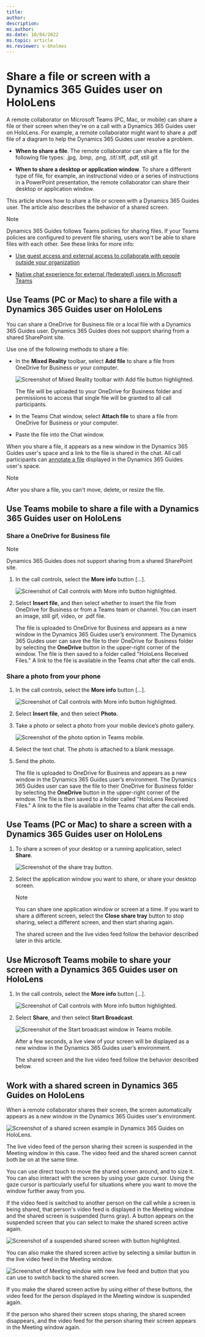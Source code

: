 ```yaml
---
title: 
author: 
description: 
ms.author: 
ms.date: 10/04/2022
ms.topic: article
ms.reviewer: v-bholmes
---
```


# Share a file or screen with a Dynamics 365 Guides user on HoloLens

A remote collaborator on Microsoft Teams (PC, Mac, or mobile) can share a file or their screen when they're on a call with a Dynamics 365 Guides user on HoloLens. For example, a remote collaborator might want to share a .pdf file of a diagram to help the Dynamics 365 Guides user resolve a problem.

- **When to share a file**. The remote collaborator can share a file for the following file types: .jpg, .bmp, .png, .tif/.tiff, .pdf, still gif.

- **When to share a desktop or application window**. To share a different type of file, for example, an instructional video or a series of instructions in a PowerPoint presentation, the remote collaborator can share their desktop or application window. 

This article shows how to share a file or screen with a Dynamics 365 Guides user. The article also describes the behavior of a shared screen. 

> [!NOTE]
> Dynamics 365 Guides follows Teams policies for sharing files. If your Teams policies are configured to prevent file sharing, users won't be able to share files with each other. See these links for more info:
>
> - [Use guest access and external access to collaborate with people outside your organization](/microsoftteams/communicate-with-users-from-other-organizations#compare-external-and-guest-access)
>
> - [Native chat experience for external (federated) users in Microsoft Teams](/microsoftteams/native-chat-for-external-users)

## Use Teams (PC or Mac) to share a file with a Dynamics 365 Guides user on HoloLens

You can share a OneDrive for Business file or a local file with a Dynamics 365 Guides user. Dynamics 365 Guides does not support sharing from a shared SharePoint site.   

Use one of the following methods to share a file:

- In the **Mixed Reality** toolbar, select **Add file** to share a file from OneDrive for Business or your computer. 

   ![Screenshot of Mixed Reality toolbar with Add file button highlighted.](media/calling-file-sharing-teams-desktop-mr-toolbar.JPG "SharePhoto") 

   The file will be uploaded to your OneDrive for Business folder and permissions to access that single file will be granted to all call participants.    

- In the Teams Chat window, select **Attach file** to share a file from OneDrive for Business or your computer. 

- Paste the file into the Chat window.

When you share a file, it appears as a new window in the Dynamics 365 Guides user's space and a link to the file is shared in the chat. All call participants can [annotate a file](calling-annotations.md) displayed in the Dynamics 365 Guides user's space.

> [!Note]
> After you share a file, you can't move, delete, or resize the file.

## Use Teams mobile to share a file with a Dynamics 365 Guides user on HoloLens

### Share a OneDrive for Business file 

> [!NOTE]
> Dynamics 365 Guides does not support sharing from a shared SharePoint site.   

1. In the call controls, select the **More info** button […].

    ![Screenshot of Call controls with More info button highlighted.](media/calling-file-sharing-mobile-call-controls.JPG "SharePhoto")

2. Select **Insert file**, and then select whether to insert the file from OneDrive for Business or from a Teams team or channel. You can insert an image, still gif, video, or .pdf file.

    The file is uploaded to OneDrive for Business and appears as a new window in the Dynamics 365 Guides user’s environment. The Dynamics 365 Guides user can save the file to their OneDrive for Business folder by selecting the **OneDrive** button in the upper-right corner of the window. The file is then saved to a folder called "HoloLens Received Files." A link to the file is available in the Teams chat after the call ends.

### Share a photo from your phone 

1. In the call controls, select the **More info** button […].

    ![Screenshot of Call controls with More info button highlighted.](media/calling-file-sharing-mobile-call-controls.JPG "SharePhoto")

2. Select **Insert file**, and then select **Photo**. 

3. Take a photo or select a photo from your mobile device’s photo gallery. 

    ![Screenshot of the photo option in Teams mobile.](media/calling-file-sharing-photo-teams-mobile.JPG "SharePhoto")

4. Select the text chat. The photo is attached to a blank message. 

5. Send the photo.    

    The file is uploaded to OneDrive for Business and appears as a new window in the Dynamics 365 Guides user’s environment. The Dynamics 365 Guides user can save the file to their OneDrive for Business folder by selecting the **OneDrive** button in the upper-right corner of the window. The file is then saved to a folder called "HoloLens Received Files." A link to the file is available in the Teams chat after the call ends.

## Use Teams (PC or Mac) to share a screen with a Dynamics 365 Guides user on HoloLens

1. To share a screen of your desktop or a running application, select **Share**.

   ![Screenshot of the share tray button.](media/calling-screen-sharing-4.JPG "Screenshot of the Share tray button")
   
2. Select the application window you want to share, or share your desktop screen. 

    > [!Note]
    > You can share one application window or screen at a time. If you want to share a different screen, select the **Close share tray** button to stop sharing, select a different screen, and then start sharing again.

    The shared screen and the live video feed follow the behavior described later in this article.

## Use Microsoft Teams mobile to share your screen with a Dynamics 365 Guides user on HoloLens

1. In the call controls, select the **More info** button […].

    ![Screenshot of Call controls with More info button highlighted.](media/calling-file-sharing-mobile-call-controls.JPG "Screenshot of Call controls with More info button highlighted")

2. Select **Share**, and then select **Start Broadcast**.

    ![Screenshot of the Start broadcast window in Teams mobile.](media/calling-screen-sharing-5.JPG "Screenshot of the Start broadcast window in Teams mobile")

    After a few seconds, a live view of your screen will be displayed as a new window in the Dynamics 365 Guides user’s environment. 

    The shared screen and the live video feed follow the behavior described below.

## Work with a shared screen in Dynamics 365 Guides on HoloLens

When a remote collaborator shares their screen, the screen automatically appears as a new window in the Dynamics 365 Guides user's environment.

![Screenshot of a shared screen example in Dynamics 365 Guides on HoloLens.](media/calling-screen-sharing-1.JPG "Screenshot of a shared screen example in Dynamics 365 Guides on HoloLens")

The live video feed of the person sharing their screen is suspended in the Meeting window in this case. The video feed and the shared screen cannot both be on at the same time.

You can use direct touch to move the shared screen around, and to size it. You can also interact with the screen by using your gaze cursor. Using the gaze cursor is particularly useful for situations where you want to move the window further away from you. 

If the video feed is switched to another person on the call while a screen is being shared, that person's video feed is displayed in the Meeting window and the shared screen is suspended (turns gray). A button appears on the suspended screen that you can select to make the shared screen active again. 

![Screenshot of a suspended shared screen with button highlighted.](media/calling-screen-sharing-3.JPG "Screenshot of a suspended shared screen with button highlighted")

You can also make the shared screen active by selecting a similar button in the live video feed in the Meeting window. 

![Screenshot of Meeting window with new live feed and button that you can use to switch back to the shared screen.](media/calling-screen-sharing-2.JPG "Screenshot of Meeting window with new live feed and button that you can use to switch back to the shared screen")

If you make the shared screen active by using either of these buttons, the video feed for the person displayed in the Meeting window is suspended again. 

If the person who shared their screen stops sharing, the shared screen disappears, and the video feed for the person sharing their screen appears in the Meeting window again. 

